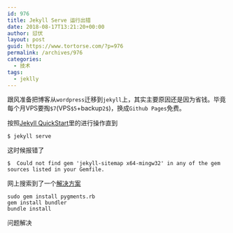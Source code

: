 ```yaml
---
id: 976
title: Jekyll Serve 运行出错
date: 2018-08-17T13:21:20+00:00
author: 愆伏
layout: post
guid: https://www.tortorse.com/?p=976
permalink: /archives/976
categories:
  - 技术
tags:
  - jeklly
---
```

跟风准备把博客从`wordpress`迁移到`jekyll`上，其实主要原因还是因为省钱。毕竟每个月VPS要掏`$7`(VPS`$5`+backup`2$`)，换成`Github Pages`免费。

按照[Jekyll QuickStart](http://jekyllbootstrap.com/usage/jekyll-quick-start.html)里的进行操作直到

<pre><code class="language-shell ">$ jekyll serve
</code></pre>

这时候报错了

<pre><code class="language-shell ">$  Could not find gem 'jekyll-sitemap x64-mingw32' in any of the gem sources listed in your Gemfile.
</code></pre>

网上搜索到了一个[解决方案](https://github.com/jekyll/jekyll/issues/4972)

<pre><code class="language-shell ">sudo gem install pygments.rb
gem install bundler
bundle install
</code></pre>

问题解决